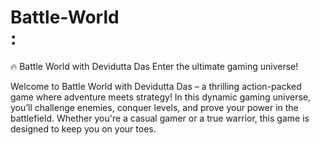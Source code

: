 # Battle-World<br>:

🔥 Battle World with Devidutta Das
Enter the ultimate gaming universe!

Welcome to Battle World with Devidutta Das – a thrilling action-packed game where adventure meets strategy! In this dynamic gaming universe, you’ll challenge enemies, conquer levels, and prove your power in the battlefield. Whether you're a casual gamer or a true warrior, this game is designed to keep you on your toes.
